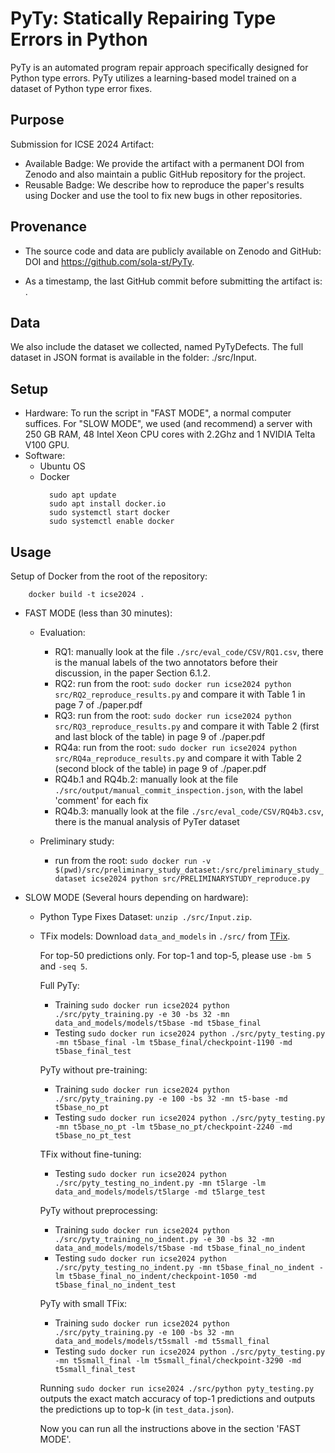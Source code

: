 # PyTy: Statically Repairing Type Errors in Python
PyTy is an automated program repair approach specifically designed for Python type errors. PyTy utilizes a learning-based model trained on a dataset of Python type error fixes.

## Purpose
Submission for ICSE 2024 Artifact:
- Available Badge: We provide the artifact with a permanent DOI from Zenodo and also maintain a public GitHub repository for the project.
- Reusable Badge: We describe how to reproduce the paper's results using Docker and use the tool to fix new bugs in other repositories.

## Provenance
- The source code and data are publicly available on Zenodo and GitHub: DOI and https://github.com/sola-st/PyTy.

- As a timestamp, the last GitHub commit before submitting the artifact is: .

## Data
We also include the dataset we collected, named PyTyDefects. The full dataset in JSON format is available in the folder: ./src/Input.

## Setup
- Hardware: To run the script in "FAST MODE", a normal computer suffices. For "SLOW MODE", we used (and recommend) a server with 250 GB RAM, 48 Intel Xeon CPU cores with 2.2Ghz and 1 NVIDIA Telta V100 GPU.
- Software: 
  - Ubuntu OS 
  - Docker
    ```
      sudo apt update
      sudo apt install docker.io
      sudo systemctl start docker
      sudo systemctl enable docker
    ```

## Usage
Setup of Docker from the root of the repository:
  ```
      docker build -t icse2024 .
  ```

- FAST MODE (less than 30 minutes):

  - Evaluation:
    - RQ1: manually look at the file `./src/eval_code/CSV/RQ1.csv`, there is the manual labels of the two annotators before their discussion, in the paper Section 6.1.2.
    - RQ2: run from the root: `sudo docker run icse2024 python src/RQ2_reproduce_results.py` and compare it with Table 1 in page 7 of ./paper.pdf
    - RQ3: run from the root: `sudo docker run icse2024 python src/RQ3_reproduce_results.py` and compare it with Table 2 (first and last block of the table) in page 9 of ./paper.pdf
    - RQ4a: run from the root: `sudo docker run icse2024 python src/RQ4a_reproduce_results.py` and compare it with Table 2 (second block of the table) in page 9 of ./paper.pdf
    - RQ4b.1 and RQ4b.2: manually look at the file `./src/output/manual_commit_inspection.json`, with the label 'comment' for each fix
    - RQ4b.3: manually look at the file `./src/eval_code/CSV/RQ4b3.csv`, there is the manual analysis of PyTer dataset

  
  - Preliminary study:
    - run from the root: `sudo docker run -v $(pwd)/src/preliminary_study_dataset:/src/preliminary_study_dataset icse2024 python src/PRELIMINARYSTUDY_reproduce.py`


- SLOW MODE (Several hours depending on hardware):
  - Python Type Fixes Dataset: `unzip ./src/Input.zip`.
  - TFix models: Download `data_and_models` in `./src/` from [TFix](https://github.com/eth-sri/TFix).

    For top-50 predictions only. For top-1 and top-5, please use `-bm 5` and `-seq 5`.

    Full PyTy:
    - Training
      `sudo docker run icse2024 python ./src/pyty_training.py -e 30 -bs 32 -mn data_and_models/models/t5base -md t5base_final`
    - Testing
      `sudo docker run icse2024 python ./src/pyty_testing.py -mn t5base_final -lm t5base_final/checkpoint-1190 -md t5base_final_test`

    PyTy without pre-training:
    - Training
    `sudo docker run icse2024 python ./src/pyty_training.py -e 100 -bs 32 -mn t5-base -md t5base_no_pt`
    - Testing
    `sudo docker run icse2024 python ./src/pyty_testing.py -mn t5base_no_pt -lm t5base_no_pt/checkpoint-2240 -md t5base_no_pt_test`

    TFix without fine-tuning:
    - Testing
    `sudo docker run icse2024 python ./src/pyty_testing_no_indent.py -mn t5large -lm data_and_models/models/t5large -md t5large_test`

    PyTy without preprocessing:
    - Training
    `sudo docker run icse2024 python ./src/pyty_training_no_indent.py -e 30 -bs 32 -mn data_and_models/models/t5base -md t5base_final_no_indent`
    - Testing
    `sudo docker run icse2024 python ./src/pyty_testing_no_indent.py -mn t5base_final_no_indent -lm t5base_final_no_indent/checkpoint-1050 -md t5base_final_no_indent_test`

    PyTy with small TFix:
    - Training
    `sudo docker run icse2024 python ./src/pyty_training.py -e 100 -bs 32 -mn data_and_models/models/t5small -md t5small_final`
    - Testing
    `sudo docker run icse2024 python ./src/pyty_testing.py -mn t5small_final -lm t5small_final/checkpoint-3290 -md t5small_final_test`

    Running `sudo docker run icse2024 ./src/python pyty_testing.py` outputs the exact match accuracy of top-1 predictions and outputs the predictions up to top-k (in `test_data.json`).

    Now you can run all the instructions above in the section 'FAST MODE'.
